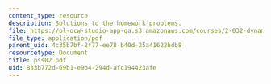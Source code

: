 ```yaml
---
content_type: resource
description: Solutions to the homework problems.
file: https://ol-ocw-studio-app-qa.s3.amazonaws.com/courses/2-032-dynamics-fall-2004/833b772d69b1e9b4294dafc194423afe_pss02.pdf
file_type: application/pdf
parent_uid: 4c35b7bf-2f77-ee78-b40d-25a41622bdb8
resourcetype: Document
title: pss02.pdf
uid: 833b772d-69b1-e9b4-294d-afc194423afe
---
```

